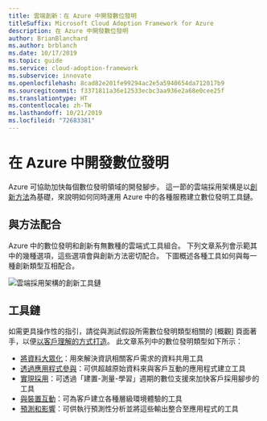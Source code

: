 ```yaml
---
title: 雲端創新：在 Azure 中開發數位發明
titleSuffix: Microsoft Cloud Adoption Framework for Azure
description: 在 Azure 中開發數位發明
author: BrianBlanchard
ms.author: brblanch
ms.date: 10/17/2019
ms.topic: guide
ms.service: cloud-adoption-framework
ms.subservice: innovate
ms.openlocfilehash: 8cad82e201fe99294ac2e5a5940654da712017b9
ms.sourcegitcommit: f3371811a36e12533ecbc3aa936e2a68e0cee25f
ms.translationtype: HT
ms.contentlocale: zh-TW
ms.lasthandoff: 10/21/2019
ms.locfileid: "72683381"
---
```

# <a name="developing-digital-inventions-in-azure"></a>在 Azure 中開發數位發明

Azure 可協助加快每個數位發明領域的開發腳步。 這一節的雲端採用架構是以[創新方法](../considerations/index.md)為基礎，來說明如何同時運用 Azure 中的各種服務建立數位發明工具鏈。

## <a name="alignment-to-the-methodology"></a>與方法配合

Azure 中的數位發明和創新有無數種的雲端式工具組合。 下列文章系列會示範其中的幾種選項，這些選項會與創新方法密切配合。 下圖概述各種工具如何與每一種創新類型互相配合。

![雲端採用架構的創新工具鏈](../../_images/innovate/innovate-toolchain.png)

## <a name="toolchain"></a>工具鏈

如需更具操作性的指引，請從與測試假設所需數位發明類型相關的 [概觀] 頁面著手，以便[以客戶理解的方式打造](../considerations/build.md)。 此文章系列中的數位發明類型如下所示：

- [將資料大眾化](./data.md)：用來解決資訊相關客戶需求的資料共用工具
- [透過應用程式參與](./apps.md)：可供超越原始資料來與客戶互動的應用程式建立工具
- [實現採用](./ci-cd.md)：可透過「建置-測量-學習」週期的數位支援來加快客戶採用腳步的工具
- [與裝置互動](./devices.md)：可為客戶建立各種層級環境體驗的工具
- [預測和影響](./predict.md)：可供執行預測性分析並將這些輸出整合至應用程式的工具
